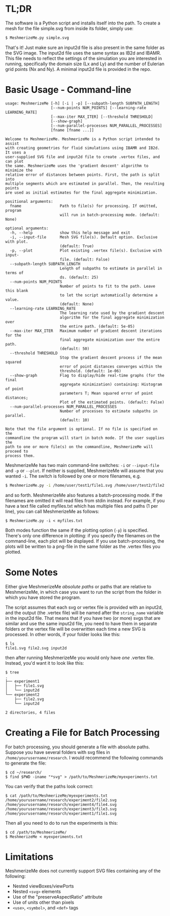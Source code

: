 # TL;DR
The software is a Python script and installs itself into the path. To create a mesh for the file simple.svg from inside its folder, simply use:
```bash
$ MeshmerizeMe.py simple.svg
```
That's it! Just make sure an input2d file is also present in the same folder as the SVG image. The input2d file uses the same syntax as IB2d and IBAMR. This file needs to reflect the settings of the simulation you are interested in running, specifically the domain size (Lx and Ly) and the number of Eulerian grid points (Nx and Ny). A minimal input2d file is provided in the repo. 

# Basic Usage - Command-line
```
usage: MeshmerizeMe [-h] [-i | -p] [--subpath-length SUBPATH_LENGTH]
                    [--num-points NUM_POINTS] [--learning-rate LEARNING_RATE]
                    [--max-iter MAX_ITER] [--threshold THRESHOLD]
                    [--show-graph]
                    [--num-parallel-processes NUM_PARALLEL_PROCESSES]
                    [fname [fname ...]]

Welcome to MeshmerizeMe. MeshmerizeMe is a Python script intended to assist
with creating geometries for fluid simulations using IBAMR and IB2d. It uses a
user-supplied SVG file and input2d file to create .vertex files, and can plot
the same. MeshmerizeMe uses the 'gradient descent' algorithm to minimize the
relative error of distances between points. First, the path is split into
multiple segments which are estimated in parallel. Then, the resulting points
are used as initial estimates for the final aggregate minimization.

positional arguments:
  fname                 Path to file(s) for processing. If omitted, program
                        will run in batch-processing mode. (default: None)

optional arguments:
  -h, --help            show this help message and exit
  -i, --input-file      Mesh SVG file(s). Default option. Exclusive with plot.
                        (default: True)
  -p, --plot            Plot existing .vertex file(s). Exclusive with input-
                        file. (default: False)
  --subpath-length SUBPATH_LENGTH
                        Length of subpaths to estimate in parallel in terms of
                        ds. (default: 25)
  --num-points NUM_POINTS
                        Number of points to fit to the path. Leave this blank
                        to let the script automatically determine a value.
                        (default: None)
  --learning-rate LEARNING_RATE
                        The learning rate used by the gradient descent
                        algorithm for the final aggregate minimization over
                        the entire path. (default: 5e-05)
  --max-iter MAX_ITER   Maximum number of gradient descent iterations for the
                        final aggregate minimization over the entire path.
                        (default: 50)
  --threshold THRESHOLD
                        Stop the gradient descent process if the mean squared
                        error of point distances converges within the
                        threshold. (default: 1e-06)
  --show-graph          Flag to display/hide real-time graphs (for the final
                        aggregate minimization) containing: Histogram of point
                        parameters T; Mean squared error of point distances;
                        Plot of the estimated points. (default: False)
  --num-parallel-processes NUM_PARALLEL_PROCESSES
                        Number of processes to estimate subpaths in parallel.
                        (default: 10)

Note that the file argument is optional. If no file is specified on the
commandline the program will start in batch mode. If the user supplies the
path to one or more file(s) on the commandline, MeshmerizeMe will proceed to
process them.

```

MeshmerizeMe has two main command-line switches: `-i` or `--input-file` and `-p` or `--plot`. If neither is supplied, MeshmerizeMe will assume that you wanted `-i`. The switch is followed by one or more filenames, e.g.
```bash
$ MeshmerizeMe.py -i /home/user/test1/file1.svg /home/user/test2/file2.svg
```
and so forth. MeshmerizeMe also features a batch-processing mode. If the filenames are omitted it will read files from stdin instead. For example, if you have a text file called myfiles.txt which has multiple files and paths (1 per line), you can call MeshmerizeMe as follows:
```
$ MeshmerizeMe.py -i < myfiles.txt
```
Both modes function the same if the plotting option (`-p`) is specified. There's only one difference in plotting: if you specify the filenames on the command-line, each plot will be displayed. If you use batch-processing, the plots will be written to a png-file in the same folder as the .vertex files you plotted.

# Some Notes
Either give MeshmerizeMe *absolute paths* or paths that are relative to MeshmerizeMe, in which case you want to run the script from the folder in which you have stored the program. 

The script assumes that each svg or vertex file is provided with an input2d, and the output (the .vertex file) will be named after the `string_name` variable in the input2d file. That means that if you have two (or more) svgs that are similar and use the same input2d file, you need to have them in separate folders or the vertex file will be overwritten each time a new SVG is processed. In other words, if your folder looks like this:
```
$ ls
file1.svg file2.svg input2d
```
then after running MeshmerizeMe you would only have *one* .vertex file. Instead, you'd want it to look like this:
```
$ tree
.
├── experiment1
│   ├── file1.svg
│   └── input2d
└── experiment2
    ├── file2.svg
    └── input2d

2 directories, 4 files
```

# Creating a File for Batch Processing
For batch processing, you should generate a file with absolute paths. Suppose you have several folders with svg files in `/home/yourusername/research`. I would recommend the following commands to generate the file:
```
$ cd ~/research/
$ find $PWD -iname "*svg" > /path/to/MeshmerizeMe/myexperiments.txt
```
You can verify that the paths look correct:
```
$ cat /path/to/MeshmerizeMe/myexperiments.txt
/home/yourusername/research/experiment2/file2.svg
/home/yourusername/research/experiment4/file4.svg
/home/yourusername/research/experiment3/file3.svg
/home/yourusername/research/experiment1/file1.svg
```
Then all you need to do to run the experiments is this:
```
$ cd /path/to/MeshmerizeMe/
$ MeshmerizeMe < myexperiments.txt
```

# Limitations

MeshmerizeMe does not currently support SVG files containing any of the following:
- Nested viewBoxes/viewPorts
- Nested `<svg>` elements
- Use of the "preserveAspectRatio" attribute
- Use of units other than pixels
- `<use>`, `<symbol>`, and `<def>` tags
